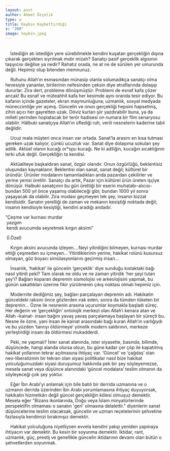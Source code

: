 ```yaml
---
layout: post
author: Ahmet Özçelik
type: w
title: Kaybın Kaybettirdiği
x: "200"
image: kaybin.jpeg
---
```

<br/>
&nbsp;&nbsp;&nbsp;&nbsp;İstediğin atı istediğin yere sürebilmekle kendini kuşatan gerçekliğin dışına çıkarak gerçekten sıyrılmak mıdır mizah? Sanatçı pasif gerçeklik algısının taşıyıcısı değilse ya nedir? Rahatız orada, ne at ne de sürülen yer umurunda değil. Hepimiz olup bitenden memnunuz.

&nbsp;&nbsp;&nbsp;&nbsp;Ruhunu Allah’ın esmasından münasip olanla solumadıkça sanatçı olma hevesiyle yananlar, birilerinin nefesinden çeksin diye etraflarında dolaşıp dururlar. Zira dert, probleme dönüşmüştür. Problemi de esnaf kafa çözer ancak! Bu esnaf ve müteahhit kafa her kesimde aynı oranda tesir ediyor. Bu kafanın içinde gazeteler, ekran maymunluğuna; uzmanlık, sosyal medyada müneccimliğe yer açmış. Güncelin ve onun gerçekliği hepsini hapsetmiş, zihin açıcı her gayretten uzak. Döviz kurları şiir yazdırabilir buna, ya da milleti yerinden hoplatacak bir terör hadisesi on numara bir film senaryosu olabilir. Hâlbuki sanatçıya Allah’ın üflediği ruh, verili nesnelerin kaderine tabii değildir.

&nbsp;&nbsp;&nbsp;&nbsp;Ucuz mala müşteri onca insan var ortada. Sanat’la arasını en kısa tutması gereken uzak kalıyor, çünkü ucuzluk var. Sanat diye dolaşıma sokulan şey adilik. Aktüel olanın kucağı or*spu kucağı. Ne ki adiliğin, kucağın sıcaklığının terki ufuk değil. Gerçekliğin ta kendisi.

&nbsp;&nbsp;&nbsp;&nbsp;Aktüaliteye başkaldıran sanat, özgür olandır. Onun özgürlüğü, beklentisiz oluşundan kaynaklanır. Beklentisi olan sanat, sanat değil; kültürel bir üründür. Ürünler modalarını tamamladıkları anda pazardan çekilirler ve yerine yenisi üretilir. Sanatçı da artık, Pazar için kültürel ürün üreten işçiye dönüşür. Halbuki sanatçının bu gün ürettiği bir eserin muhatabı-alıcısı- bundan 500 yıl önce yaşamış olabileceği gibi; bundan 1000 yıl sonra yaşayacak da olabilir. Zira modası geçmeyen tek şey, insanın bizzat kendisidir. Sanatın yerelliği de zaman ve mekanın kesiştiği noktada değil; insanın kendisiyle kesiştiği, kendini aradığı andadır.

“Çeşme var kurnası murdar  
&nbsp;yazgım  
&nbsp;kendi avucumda seyretmek kırgın aksimi”  
 
&nbsp;(İ.Özel)  

&nbsp;&nbsp;&nbsp;&nbsp;Kırgın aksini avucunda izleyen… Neyi yitirdiğini bilmeyen, kurnası murdar ettiği çeşmeden su içmeyen… Yitirdiklerinin yerine, hakikat rolünü kusursuz olmayan, göz boyacı simülasyonlarını geçirmiş insan…

&nbsp;&nbsp;&nbsp;&nbsp;İnsanlık, ‘hakikat’ ile güncelin ‘gerçeklik’ diye sunduğu kıstaktaki bağı nasıl yitirdi peki? Tam olarak ne oldu ve ne zaman yitirdik ‘her şeyi tutan şey’i? Bağları koparan depremin sismolojisi ve arkeolojisini yapmak, bu günün sakatlıkları üzerine fikir yürütmenin çıkış noktası olmalı hepimiz için.

&nbsp;&nbsp;&nbsp;&nbsp;Modernite dediğimiz şey, bağları parçalayan depremin adı. Hakikatin günceldeki raksını önce gözlerden ırak eden, sonra da tümden tüketen bir depremin… Özne ile nesnenin arasına uçurumlar koymakla başladı süreç. Her değerin ve ‘gerçekliğin’ ontolojik merkezi olan Allah’ı kenara atan ve Allah –kainat- insan bağını yavaş yavaş parçalamaya başlayan bir süreçti bu. Nesne ile özne, yani insan ile kainat arasındaki bağı kuran Allah’ın varlığıydı ve bu yüzden ‘tanrıyı öldürmeye’ yönelik modern saldırının, merkeze yerleştirdiği insanı da öldürmesi mukadderdi.

&nbsp;&nbsp;&nbsp;&nbsp;Peki, ne yapmalı? İster sanat alanında, ister siyasette, basında, bilimde, düşüncede, hangi alanda olursa olsun, bu güne kadar çer çöp ile kapatılmış hakikat yollarının tekrar açılmasına ihtiyaç var. ‘Güncel’ ve ‘çağdaş’ olan neo-liberalizmin bir tekrarı olan siyasi politikalar nasıl bize hakikat yolculuğumuzdaki siyasi duruşumuz hakkında pek bir şey söyleyemezse, mesela sanat veya düşünce alanındaki ‘güncel modalara’ teslim olmanın da söyleyeceği çok şey yoktur.

&nbsp;&nbsp;&nbsp;&nbsp;Eğer İbn Arabi’yi anlamak için bile batılı bir derrida uzmanına ve o uzmanın derrida üzerinden İbn Arabi yorumlamasına ihtiyaç duyuyorsak, hakikatin hizmetkârı değil güncel gerçekliğin kölesi olmuşuz demektir. Mesela eğer "Bizans ikonlarında, Doğu veya İslam minyatürlerinde perspektifin olmaması o sanatın 'geri' olmasına delalettir." diyenlerin sanat düşüncelerine teslim olacaksak, güncelin ve uzman reçetelerinin şehvetine fazlasıyla kendimizi bırakmışız demektir.

&nbsp;&nbsp;&nbsp;&nbsp;Hakikat yolculuğuna niyetliysen evvela kendini yakıp yeniden yapmaya ihtiyacın var demektir. Bu kesin bir soyunma demektir. İktidar, rant, uzmanlık, güç, prestij ve genellikle güncelin iktidarının devamı olan bütün o şehvetlerden soyunmak.
